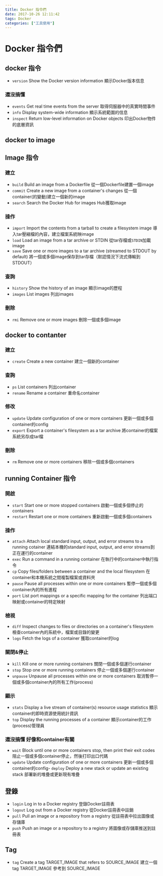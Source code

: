 ```yaml
---
title: Docker 指令們
date: 2017-10-26 12:11:42
tags: Docker
categories: ["工具使用"]
---
```


# Docker 指令們

## docker 指令

- `version`
  Show the Docker version information
  顯示Docker版本信息

### 還沒搞懂

- `events`
  Get real time events from the server
  取得伺服器中的真實時間事件
- `info`
  Display system-wide information
  顯示系統範圍的信息
- `inspect`
  Return low-level information on Docker objects
  印出Docker物件的底層資訊

## docker to image

## Image 指令

### 建立

- `build`
  Build an image from a Dockerfile
  從一個Dockerfile建置一個image
- `commit`
  Create a new image from a container's changes
  從一個container(的變動)建立一個新的image
- `search`
  Search the Docker Hub for images
  Hub獲取image

### 操作

- `import`
  Import the contents from a tarball to create a filesystem image
  導入tar壓縮檔的內容，建立檔案系統映image
- `load`
  Load an image from a tar archive or STDIN
  從tar存檔或`STDIN`加載image
- `save`
  Save one or more images to a tar archive (streamed to STDOUT by default)
  將一個或多個image保存到tar存檔（默認情況下流式傳輸到STDOUT）

### 查詢

- `history`
  Show the history of an image
  顯示image的歷程
- `images`
  List images
  列出images

### 刪除

- `rmi`
  Remove one or more images
  刪除一個或多個image

## docker to contanter

### 建立

- `create`
  Create a new container
  建立一個新的container

### 查詢

- `ps`
  List containers
  列出container
- `rename`
  Rename a container
  重命名container

### 修改

- `update`
  Update configuration of one or more containers
  更新一個或多個container的config
- `export`
  Export a container's filesystem as a tar archive
  將container的檔案系統另存成tar檔

### 刪除

- `rm`
  Remove one or more containers
  移除一個或多個containers

## running Container 指令

### 開啟
- `start`
  Start one or more stopped containers
  啟動一個或多個停止的containers
- `restart`
  Restart one or more containers
  重新啟動一個或多個containers

### 操作

- `attach`
  Attach local standard input, output, and error streams to a running cotainer
  連結本機的standard input, output, and error streams到正在運行的container
- `exec`
  Run a command in a running container
  在執行中的container中執行指令
- `cp`
  Copy files/folders between a container and the local filesystem
  在container和本機系統之間複製檔案或資料夾
- `pause`
  Pause all processes within one or more containers
  暫停一個或多個container內的所有進程
- `port`
  List port mappings or a specific mapping for the container
  列出端口映射或container的特定映射

### 檢視

- `diff`
  Inspect changes to files or directories on a container's filesystem
  檢查container內的系統中，檔案或目錄的變更
- `logs`
  Fetch the logs of a container
  獲取container的log

### 關閉&停止

- `kill`
  Kill one or more running containers
  關閉一個或多個運行container
- `stop`
  Stop one or more running containers
  停止一個或多個運行container
- `unpause`
  Unpause all processes within one or more containers
  取消暫停一個或多個container內的所有工作(process)

### 顯示

- `stats`
  Display a live stream of container(s) resource usage statistics
  顯示container的即時資源使用統計資訊
- `top`
  Display the running processes of a container
  顯示container的工作(process)管理員

### 還沒搞懂 好像和container有關
- `wait`
  Block until one or more containers stop, then print their exit codes
  阻止一個或多個container停止，然後打印出口代碼
- `update`
  Update configuration of one or more containers
  更新一個或多個container的config- `deploy`
  Deploy a new stack or update an existing stack
  部署新的堆疊或更新現有堆疊

## 登錄

- `login`
  Log in to a Docker registry
  登錄Docker註冊表
- `logout`
  Log out from a Docker registry
  從Docker註冊表中註銷
- `pull`
  Pull an image or a repository from a registry
  從註冊表中拉出圖像或存儲庫
- `push`
  Push an image or a repository to a registry
  將圖像或存儲庫推送到註冊表

## Tag

- `tag`
  Create a tag TARGET_IMAGE that refers to SOURCE_IMAGE
  建立一個 tag TARGET_IMAGE 參考到 SOURCE_IMAGE
